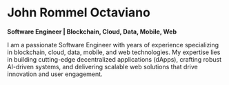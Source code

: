 # John Rommel Octaviano

**Software Engineer | Blockchain, Cloud, Data, Mobile, Web**

I am a passionate Software Engineer with years of experience specializing in blockchain, cloud, data, mobile, and web technologies. My expertise lies in building cutting-edge decentralized applications (dApps), crafting robust AI-driven systems, and delivering scalable web solutions that drive innovation and user engagement.
